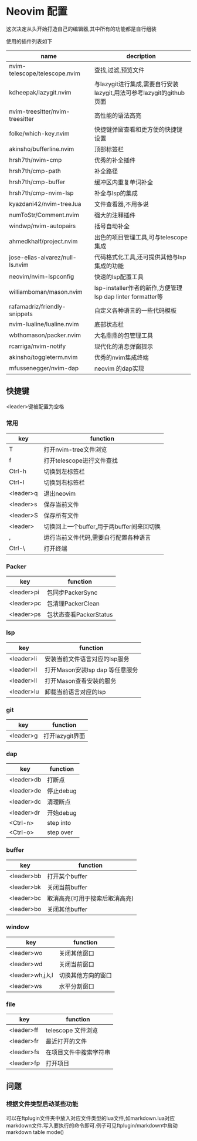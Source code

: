 # Neovim 配置

这次决定从头开始打造自己的编辑器,其中所有的功能都是自行组装

使用的插件列表如下

| name                            | decription                                                          |
|---------------------------------|---------------------------------------------------------------------|
| nvim-telescope/telescope.nvim   | 查找,过滤,预览文件                                                  |
| kdheepak/lazygit.nvim           | 与lazygit进行集成,需要自行安装lazygit,用法可参考lazygit的github页面 |
| nvim-treesitter/nvim-treesitter | 高性能的语法高亮                                                    |
| folke/which-key.nvim            | 快捷键弹窗查看和更方便的快捷键设置                                  |
| akinsho/bufferline.nvim         | 顶部标签栏                                                          |
| hrsh7th/nvim-cmp                | 优秀的补全插件                                                      |
| hrsh7th/cmp-path                | 补全路径                                                            |
| hrsh7th/cmp-buffer              | 缓冲区内重复单词补全                                                |
| hrsh7th/cmp-nvim-lsp            | 补全与lsp的集成                                                     |
| kyazdani42/nvim-tree.lua        | 文件查看器,不用多说                                                 |
| numToStr/Comment.nvim           | 强大的注释插件                                                      |
| windwp/nvim-autopairs           | 括号自动补全                                                        |
| ahmedkhalf/project.nvim         | 出色的项目管理工具,可与telescope集成                                |
| jose-elias-alvarez/null-ls.nvim | 代码格式化工具,还可提供其他与lsp集成的功能                          |
| neovim/nvim-lspconfig           | 快速的lsp配置工具                                                   |
| williamboman/mason.nvim         | lsp-installer作者的新作,方便管理lsp dap linter formatter等          |
| rafamadriz/friendly-snippets    | 自定义各种语言的一些代码模板                                        |
| nvim-lualine/lualine.nvim       | 底部状态栏                                                          |
| wbthomason/packer.nvim          | 大名鼎鼎的包管理工具                                                |
| rcarriga/nvim-notify            | 现代化的消息弹窗提示                                                |
| akinsho/toggleterm.nvim         | 优秀的nvim集成终端                                                  |
| mfussenegger/nvim-dap           | neovim 的dap实现                                                    |


## 快捷键
 \<leader>键被配置为空格
### 常用
| key            | function                                  |
|----------------|-------------------------------------------|
| T              | 打开nvim-tree文件浏览                     |
| f              | 打开telescope进行文件查找                 |
| Ctrl-h         | 切换到左标签栏                            |
| Ctrl-l         | 切换到右标签栏                            |
| \<leader>q     | 退出neovim                                |
| \<leader>s     | 保存当前文件                              |
| \<leader>S     | 保存所有文件                              |
| \<leader><tab> | 切换回上一个buffer,用于两buffer间来回切换 |
| ,              | 运行当前文件代码,需要自行配置各种语言     |
| Ctrl-\\        | 打开终端                                  |

### Packer 
| key         | function               |
|-------------|------------------------|
| \<leader>pi | 包同步PackerSync       |
| \<leader>pc | 包清理PackerClean      |
| \<leader>ps | 包状态查看PackerStatus |

### lsp
| key         | function                        |
|-------------|---------------------------------|
| \<leader>li | 安装当前文件语言对应的lsp服务   |
| \<leader>lI | 打开Mason安装lsp dap 等任意服务 |
| \<leader>ll | 打开Mason查看安装的服务         |
| \<leader>lu | 卸载当前语言对应的lsp           |

### git
| key        | function        |
|------------|-----------------|
| \<leader>g | 打开lazygit界面 |

### dap
| key         | function  |
|-------------|-----------|
| \<leader>db | 打断点    |
| \<leader>de | 停止debug |
| \<leader>dc | 清理断点  |
| \<leader>dr | 开始debug |
| \<Ctrl-n>   | step into |
| \<Ctrl-o>   | step over |

### buffer
| key         | function                       |
|-------------|--------------------------------|
| \<leader>bb | 打开某个buffer                 |
| \<leader>bk | 关闭当前buffer                 |
| \<leader>bc | 取消高亮(可用于搜索后取消高亮) |
| \<leader>bo | 关闭其他buffer                 |

### window
| key               | function           |
|-------------------|--------------------|
| \<leader>wo       | 关闭其他窗口       |
| \<leader>wd       | 关闭当前窗口       |
| \<leader>wh,j,k,l | 切换其他方向的窗口 |
| \<leader>ws       | 水平分割窗口       |


### file
| key         | function               |
|-------------|------------------------|
| \<leader>ff | telescope 文件浏览     |
| \<leader>fr | 最近打开的文件         |
| \<leader>fs | 在项目文件中搜索字符串 |
| \<leader>fp | 打开项目               |

## 问题
### 根据文件类型启动某些功能
可以在ftplugin文件夹中放入对应文件类型的lua文件,如markdown.lua对应markdown文件.写入要执行的命令即可.例子可见ftplugin/markdown中启动markdown table mode()








